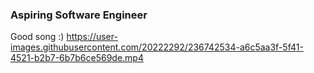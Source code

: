 ### Aspiring Software Engineer

Good song :)
https://user-images.githubusercontent.com/20222292/236742534-a6c5aa3f-5f41-4521-b2b7-6b7b6ce569de.mp4

